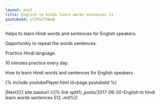 ```yaml
---
layout: post
title: English to hindi learn words sentences 11 
youtubeId: yfJPoZfVWoQ
---
```

 
 
Helps to learn Hindi words and sentences for English speakers.

Opportunitiy to repeat the words sentences. 

Practice Hindi language. 
 
10 minutes practice every day. 
 
How to learn Hindi words and sentences for English speakers 
 
{% include youtubePlayer.html id=page.youtubeId %}
 
 
[Next]({{ site.baseurl }}{% link  split1/_posts/2017-06-20-English to hindi learn words sentences 512 .md%})
 
